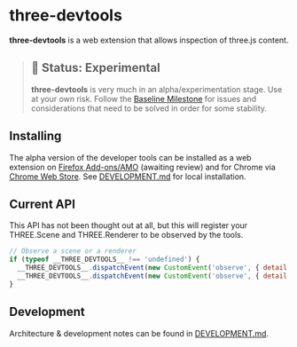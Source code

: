 # three-devtools

**three-devtools** is a web extension that allows inspection of three.js content.

> ## 🚨 Status: Experimental
> **three-devtools** is very much in an alpha/experimentation stage. Use at your own risk. Follow the [Baseline Milestone](https://github.com/jsantell/three-devtools/milestone/1) for issues and considerations that need to be solved in order for some stability.

## Installing

The alpha version of the developer tools can be installed as a web extension on [Firefox Add-ons/AMO](https://addons.mozilla.org/en-US/firefox/addon/three-js-developer-tools/) (awaiting review) and for Chrome via [Chrome Web Store](https://chrome.google.com/webstore/detail/threejs-developer-tools/ebpnegggocnnhleeicgljbedjkganaek). See [DEVELOPMENT.md](DEVELOPMENT.md) for local installation.

## Current API

This API has not been thought out at all, but this will register your
THREE.Scene and THREE.Renderer to be observed by the tools.

```js
// Observe a scene or a renderer
if (typeof __THREE_DEVTOOLS__ !== 'undefined') {
  __THREE_DEVTOOLS__.dispatchEvent(new CustomEvent('observe', { detail: scene }));
  __THREE_DEVTOOLS__.dispatchEvent(new CustomEvent('observe', { detail: renderer }));
}
```

## Development

Architecture & development notes can be found in [DEVELOPMENT.md](DEVELOPMENT.md).

